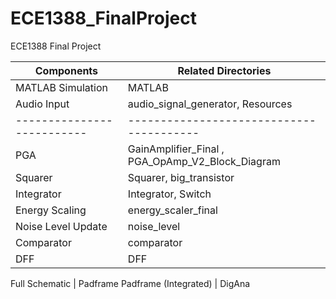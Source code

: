 # ECE1388_FinalProject
ECE1388 Final Project

Components                |   Related Directories	
--------------------------|----------------------------------------	
MATLAB Simulation         |   MATLAB
Audio Input               |   audio_signal_generator, Resources	
--------------------------|----------------------------------------
PGA                       |   GainAmplifier_Final , PGA_OpAmp_V2_Block_Diagram	
Squarer                   |   Squarer, big_transistor	
Integrator                |   Integrator, Switch	
Energy Scaling            |   energy_scaler_final	
Noise Level Update        |   noise_level
Comparator                |   comparator
DFF                       |   DFF

Full Schematic            |   Padframe
Padframe (Integrated)     |   DigAna
 


